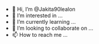 - 👋 Hi, I’m @Jakita90lealon
- 👀 I’m interested in ...
- 🌱 I’m currently learning ...
- 💞️ I’m looking to collaborate on ...
- 📫 How to reach me ...

<!---
Jakita90lealon/Jakita90lealon is a ✨ special ✨ repository because its `README.md` (this file) appears on your GitHub profile.
You can click the Preview link to take a look at your changes.
--->
